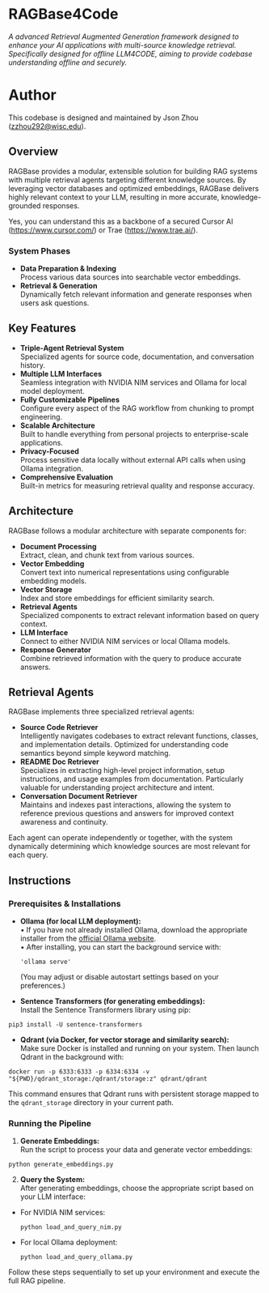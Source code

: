 # RAGBase4Code

_A advanced Retrieval Augmented Generation framework designed to enhance your AI applications with multi-source knowledge retrieval. Specifically designed for offline LLM4CODE, aiming to provide codebase understanding offline and securely._

# Author

This codebase is designed and maintained by Json Zhou (zzhou292@wisc.edu).

## Overview

RAGBase provides a modular, extensible solution for building RAG systems with multiple retrieval agents targeting different knowledge sources. By leveraging vector databases and optimized embeddings, RAGBase delivers highly relevant context to your LLM, resulting in more accurate, knowledge-grounded responses.

Yes, you can understand this as a backbone of a secured Cursor AI (https://www.cursor.com/) or Trae (https://www.trae.ai/).

### System Phases

- **Data Preparation & Indexing**  
  Process various data sources into searchable vector embeddings.
- **Retrieval & Generation**  
  Dynamically fetch relevant information and generate responses when users ask questions.

## Key Features

- **Triple-Agent Retrieval System**  
  Specialized agents for source code, documentation, and conversation history.
- **Multiple LLM Interfaces**  
  Seamless integration with NVIDIA NIM services and Ollama for local model deployment.
- **Fully Customizable Pipelines**  
  Configure every aspect of the RAG workflow from chunking to prompt engineering.
- **Scalable Architecture**  
  Built to handle everything from personal projects to enterprise-scale applications.
- **Privacy-Focused**  
  Process sensitive data locally without external API calls when using Ollama integration.
- **Comprehensive Evaluation**  
  Built-in metrics for measuring retrieval quality and response accuracy.

## Architecture

RAGBase follows a modular architecture with separate components for:

- **Document Processing**  
  Extract, clean, and chunk text from various sources.
- **Vector Embedding**  
  Convert text into numerical representations using configurable embedding models.
- **Vector Storage**  
  Index and store embeddings for efficient similarity search.
- **Retrieval Agents**  
  Specialized components to extract relevant information based on query context.
- **LLM Interface**  
  Connect to either NVIDIA NIM services or local Ollama models.
- **Response Generator**  
  Combine retrieved information with the query to produce accurate answers.

## Retrieval Agents

RAGBase implements three specialized retrieval agents:

- **Source Code Retriever**  
  Intelligently navigates codebases to extract relevant functions, classes, and implementation details. Optimized for understanding code semantics beyond simple keyword matching.
- **README Doc Retriever**  
  Specializes in extracting high-level project information, setup instructions, and usage examples from documentation. Particularly valuable for understanding project architecture and intent.
- **Conversation Document Retriever**  
  Maintains and indexes past interactions, allowing the system to reference previous questions and answers for improved context awareness and continuity.

Each agent can operate independently or together, with the system dynamically determining which knowledge sources are most relevant for each query.

## Instructions

### Prerequisites & Installations

- **Ollama (for local LLM deployment):**  
  • If you have not already installed Ollama, download the appropriate installer from the [official Ollama website](https://ollama.com).  
  • After installing, you can start the background service with:
  ```
  'ollama serve'
  ```
  (You may adjust or disable autostart settings based on your preferences.)

- **Sentence Transformers (for generating embeddings):**  
Install the Sentence Transformers library using pip:
```
pip3 install -U sentence-transformers
```
- **Qdrant (via Docker, for vector storage and similarity search):**  
Make sure Docker is installed and running on your system. Then launch Qdrant in the background with:

```
docker run -p 6333:6333 -p 6334:6334 -v "${PWD}/qdrant_storage:/qdrant/storage:z" qdrant/qdrant
```

This command ensures that Qdrant runs with persistent storage mapped to the `qdrant_storage` directory in your current path.

### Running the Pipeline

1. **Generate Embeddings:**  
 Run the script to process your data and generate vector embeddings:

  ```
python generate_embeddings.py
  ```

2. **Query the System:**  
After generating embeddings, choose the appropriate script based on your LLM interface:  
- For NVIDIA NIM services:
  ```
  python load_and_query_nim.py
  ```
- For local Ollama deployment:
  ```
  python load_and_query_ollama.py
  ```

Follow these steps sequentially to set up your environment and execute the full RAG pipeline.

  

